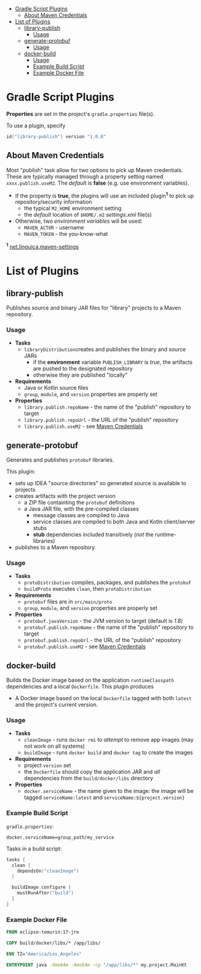 <!-- TOC -->

* [Gradle Script Plugins](#gradle-script-plugins)
  * [About Maven Credentials](#about-maven-credentials)
* [List of Plugins](#list-of-plugins)
  * [library-publish](#library-publish)
    * [Usage](#usage)
  * [generate-protobuf](#generate-protobuf)
    * [Usage](#usage)
  * [docker-build](#docker-build)
    * [Usage](#usage)
    * [Example Build Script](#example-build-script)
    * [Example Docker File](#example-docker-file)

<!-- TOC -->

# Gradle Script Plugins

**Properties** are set in the project's `gradle.properties` file(s).

To use a plugin, specify

```kotlin
id("library-publish") version "1.0.0"
```

## About Maven Credentials

Most "publish" task allow for two options to pick up Maven credentials. These are typically managed through a property setting named `xxxx.publish.useM2`. The _default_ is **false** (e.g. use environment variables).

- If the property is **true**, the plugins will use an included plugin<sup>**1**</sup> to pick up repository/security information
  - the typical `M2_HOME` environment setting
  - the _default_ location of `$HOME/.m2` _settings.xml_ file(s)
- Otherwise, two _environment variables_ will be used:
  - `MAVEN_ACTOR` - username
  - `MAVEN_TOKEN` - the you-know-what

<sup>**1**</sup> [net.linguica.maven-settings](https://github.com/mark-vieira/gradle-maven-settings-plugin)

# List of Plugins

## library-publish

Publishes source and binary JAR files for "library" projects to a Maven repository.

### Usage

- **Tasks**
  - `libraryDistribution`creates and publishes the binary and source JARs
    - if the **environment** variable `PUBLISH_LIBRARY` is _true_, the artifacts are pushed to the designated repository
    - otherwise they are published "locally"
- **Requirements**
  - Java or Kotlin source files
  - `group`, `module`, and `version` properties are properly set
- **Properties**
  - `library.publish.repoName` - the name of the "publish" repository to target
  - `library.publish.repoUrl` - the URL of the "publish" repository
  - `library.publish.useM2` - see [Maven Credentials](#about-maven-credentials)

## generate-protobuf

Generates and publishes `protobuf` libraries.

This plugin:

- sets up IDEA "source directories" so generated source is available to projects
- creates artifacts with the project version
  - a ZIP file containting the `protobuf` definitions
  - a Java JAR file, with the pre-compiled classes
    - message classes are compiled to Java
    - service classes are compiled to both Java and Kotln client/server stubs
    - **stub** dependencies included transitively (_not_ the runtime-libraries)
- publishes to a Maven repository

### Usage

- **Tasks**
  - `protoDistribution` compiles, packages, and publishes the `protobuf`
  - `buildProto` executes `clean`, then `protoDistribution`
- **Requirements**
  - `protobuf` files are in `src/main/proto`
  - `group`, `module`, and `version` properties are properly set
- **Properties**
  - `protobuf.javaVersion` - the JVM version to target (default is _1.8_)
  - `protobuf.publish.repoName` - the name of the "publish" repository to target
  - `protobuf.publish.repoUrl` - the URL of the "publish" repository
  - `protobuf.publish.useM2` - see [Maven Credentials](#about-maven-credentials)

## docker-build

Builds the Docker image based on the application `runtimeClasspath` dependencies and a local `Dockerfile`.
This plugin produces

- A Docker image based on the local `Dockerfile` tagged with both `latest` and the project's current version.

### Usage

- **Tasks**
  - `cleanImage` - runs `docker rmi` to _attempt_ to remove app images (may not work on all systems)
  - `buildImage` - runs `docker build` and `docker tag` to create the images
- **Requirements**
  - project `version` set
  - the `Dockerfile` should copy the application JAR and _all_ dependencies from the `build/docker/libs` directory
- **Properties**
  - `docker.serviceName` - the name given to the image: the image will be tagged `serviceName:latest` and `serviceName:${project.version}`

### Example Build Script

`gradle.properties`:

```properties
docker.serviceName=group_path/my_service
```

Tasks in a build script:

```kotlin
tasks {
  clean {
    dependsOn("cleanImage")
  }

  buildImage.configure {
    mustRunAfter("build")
  }
}
```

### Example Docker File

```dockerfile
FROM eclipse-temurin:17-jre

COPY build/docker/libs/* /app/libs/

ENV TZ="America/Los_Angeles"

ENTRYPOINT java -Xmx64m -Xms64m -cp "/app/libs/*" my.project.MainKt

```
